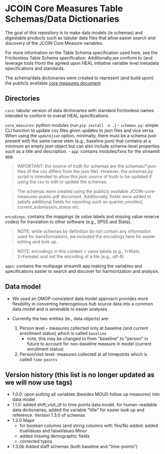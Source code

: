 # JCOIN Core Measures Table Schemas/Data Dictionaries

The goal of this repository is to make data models (ie schemas) and digestable products such as tabular data files that allow
easier search and discovery of the JCOIN Core Measure variables. 

For more information on the Table Schema specification used here, see the Frictionless Table Schema specification. Additionally,we conform to (and leverage tools from) the agreed upon HEAL initiative variable level metadata specifications and standards.

The schema/data dictionaries were created to represent (and build upon)
the publicly available [core measures document](docs/assets/JCOIN-core-measures_public.pdf) 


## Directories

`csvs`: tabular version of data dictionaries with standard frictionless names intended to conform to overall HEAL specifications.

`core_measures`: python modules (run `pip install -e .`)
    - `schemas.py`: simple CLI function to update csv files given updates to json files and vice versa. When using the `updatejson` option, minimally, there must be a schema json present with the same name stem (e.g., baseline.json) that contains at a minimum an empty json object but can also include schema-level properties such as a title and description. 
    - `app`: contains modules/fxns for the streamlit app

> IMPORTANT: the source of truth for schemas are the schemas/*.json files (if the csv differs from the json file). However, the schemas.py script is intended to allow this json source of truth to be updated if using the csv to edit or update the schemas.

> The schemas were created using the publicly available JCOIN-core-measures-public.pdf document. Additionally, fields were added to satisfy additional fields for reporting such as quarter_enrolled, current_submission_status etc.

`encodings`: contains the mappings (ie value labels and missing value reserve codes) for translation to other software (e.g., SPSS and Stata). 

> NOTE: while schemas by definition do not contain any information used for transformations, we included the encodings here for easier editing and look up.

> NOTE: encodings in this context = value labels (e.g., 1=Male, 2=Female) and not the encoding of a file (e.g., utf-8)

`apps`: contains the multipage streamlit app making the variables and specifications easier to search and discover for harmonization and analysis.

## Data model 

- We used an OMOP-consistent data model approach provides more flexibility in converting heterogenous hub source data into a common data model and is amenable to easier analyses

- Currently the two entities (ie., data objects) are: 
    1. Person level – measures collected only at baseline (and current enrollment status) which is called `baseline`
        - note, this may be changed to from "baseline" to "person" in future to account for non-baseline measure in model (current enrollment status)
    2. Person/visit level: measures collected at all timepoints which is called `time-points`


## Version history (this list is no longer updated as we will now use tags)
- 1.0.0:
    upon putting all variables (besides MOUD follow up measures) into data model
- 1.1.0: 
    added shift_visit_dt to time points data model. for human-readable data dictionaries, added the variable "title" for easier look up and reference.
    Version 1.3.0 of schemas
- 1.2.0
    Major
    - for boolean columns (and string columns with Yes/No added: added trueValues and falseValues
    Minor
    - added missing demographic fields
    - corrected typos
- 1.3.0b
    Added staff schemas (both baseline and "time-points")
